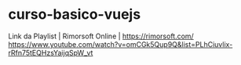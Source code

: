 # curso-basico-vuejs

Link da Playlist | Rimorsoft Online | https://rimorsoft.com/
https://www.youtube.com/watch?v=omCGk5Qup9Q&list=PLhCiuvlix-rRfn75tEQHzsYaijqSpW_vt
